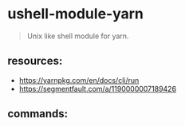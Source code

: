 # ushell-module-yarn
> Unix like shell module for yarn.

## resources:
+ https://yarnpkg.com/en/docs/cli/run
+ https://segmentfault.com/a/1190000007189426

## commands:
